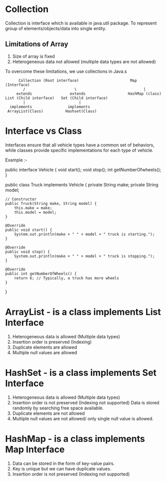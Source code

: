# Collection

Collection is interface which is available in java.util package.
To represent group of elements/objects/data into single entity.

## Limitations of Array

1. Size of array is fixed
2. Heterogeneous data not allowed (multiple data types are not allowed)

To overcome these limitations, we use collections in Java.s

          Collection (Root interface)                       Map (Interface)
            /                      \                              |
         extends                 extends                   HashMap (class)
    List (Child interface)   Set (Child interface)
            |                        |
      implements                implements
     ArrayList(Class)          Hashset(Class)

# Interface vs Class

Interfaces ensure that all vehicle types have a common set of behaviors,
while classes provide specific implementations for each type of vehicle.

Example :-

public interface Vehicle
{
void start();
void stop();
int getNumberOfwheels();
}

public class Truck implements Vehicle {
private String make;
private String model;

    // Constructor
    public Truck(String make, String model) {
        this.make = make;
        this.model = model;
    }

    @Override
    public void start() {
        System.out.println(make + " " + model + " truck is starting.");
    }

    @Override
    public void stop() {
        System.out.println(make + " " + model + " truck is stopping.");
    }

    @Override
    public int getNumberOfWheels() {
        return 6; // Typically, a truck has more wheels
    }

}

# ArrayList - is a class implements List Interface

1. Heterogeneous data is allowed (Multiple data types)
2. Insertion order is preserved (Indexing)
3. Duplicate elements are allowed
4. Multiple null values are allowed

# HashSet - is a class implements Set Interface

1. Heterogeneous data is allowed (Multiple data types)
2. Insertion order is not preserved (Indexing not supported) Data is stored randomly by searching free space available.
3. Duplicate elements are not allowed
4. Multiple null values are not allowed/ only single null value is allowed.

# HashMap - is a class implements Map Interface

1. Data can be stored in the form of key-value pairs.
2. Key is unique but we can have duplicate values.
3. Insertion order is not preserved (Indexing not supported)

